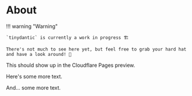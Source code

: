 # About

!!! warning "Warning"

    `tinydantic` is currently a work in progress 🏗️

    There's not much to see here yet, but feel free to grab your hard hat and have a look around! 👷

This should show up in the Cloudflare Pages preview.

Here's some more text.

And... some more text.
